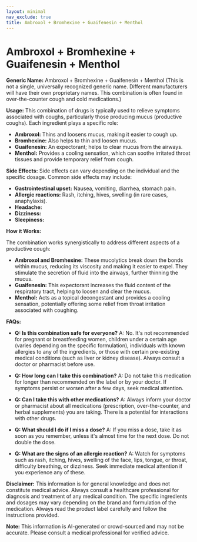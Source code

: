 ```yaml
---
layout: minimal
nav_exclude: true
title: Ambroxol + Bromhexine + Guaifenesin + Menthol
---
```


# Ambroxol + Bromhexine + Guaifenesin + Menthol

**Generic Name:**  Ambroxol + Bromhexine + Guaifenesin + Menthol (This is not a single, universally recognized generic name.  Different manufacturers will have their own proprietary names. This combination is often found in over-the-counter cough and cold medications.)


**Usage:** This combination of drugs is typically used to relieve symptoms associated with coughs, particularly those producing mucus (productive coughs).  Each ingredient plays a specific role:

* **Ambroxol:**  Thins and loosens mucus, making it easier to cough up.
* **Bromhexine:**  Also helps to thin and loosen mucus.
* **Guaifenesin:** An expectorant; helps to clear mucus from the airways.
* **Menthol:**  Provides a cooling sensation, which can soothe irritated throat tissues and provide temporary relief from cough.


**Side Effects:**  Side effects can vary depending on the individual and the specific dosage.  Common side effects may include:

* **Gastrointestinal upset:** Nausea, vomiting, diarrhea, stomach pain.
* **Allergic reactions:** Rash, itching, hives, swelling (in rare cases, anaphylaxis).
* **Headache:**
* **Dizziness:**
* **Sleepiness:**


**How it Works:**

The combination works synergistically to address different aspects of a productive cough:

* **Ambroxol and Bromhexine:** These mucolytics break down the bonds within mucus, reducing its viscosity and making it easier to expel. They stimulate the secretion of fluid into the airways, further thinning the mucus.
* **Guaifenesin:** This expectorant increases the fluid content of the respiratory tract, helping to loosen and clear the mucus.
* **Menthol:**  Acts as a topical decongestant and provides a cooling sensation, potentially offering some relief from throat irritation associated with coughing.


**FAQs:**

* **Q:  Is this combination safe for everyone?** A: No. It's not recommended for pregnant or breastfeeding women, children under a certain age (varies depending on the specific formulation), individuals with known allergies to any of the ingredients, or those with certain pre-existing medical conditions (such as liver or kidney disease).  Always consult a doctor or pharmacist before use.

* **Q: How long can I take this combination?** A:  Do not take this medication for longer than recommended on the label or by your doctor.  If symptoms persist or worsen after a few days, seek medical attention.

* **Q: Can I take this with other medications?** A:  Always inform your doctor or pharmacist about all medications (prescription, over-the-counter, and herbal supplements) you are taking.  There is a potential for interactions with other drugs.

* **Q: What should I do if I miss a dose?** A:  If you miss a dose, take it as soon as you remember, unless it's almost time for the next dose. Do not double the dose.

* **Q: What are the signs of an allergic reaction?** A: Watch for symptoms such as rash, itching, hives, swelling of the face, lips, tongue, or throat, difficulty breathing, or dizziness. Seek immediate medical attention if you experience any of these.


**Disclaimer:** This information is for general knowledge and does not constitute medical advice. Always consult a healthcare professional for diagnosis and treatment of any medical condition.  The specific ingredients and dosages may vary depending on the brand and formulation of the medication.  Always read the product label carefully and follow the instructions provided.


**Note:** This information is AI-generated or crowd-sourced and may not be accurate. Please consult a medical professional for verified advice.